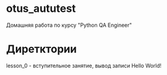 # otus_aututest
Домашняя работа по курсу "Python QA Engineer"

# Диретктории
lesson_0 - вступительное занятие, вывод записи Hello World!